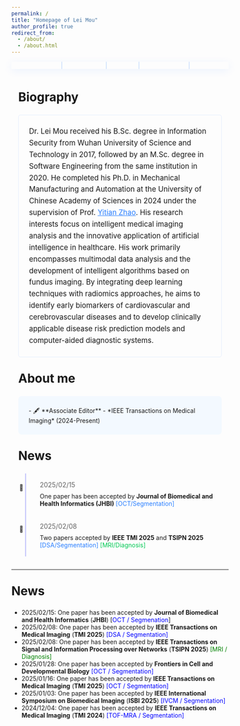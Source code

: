 ```yaml
---
permalink: /
title: "Homepage of Lei Mou"
author_profile: true
redirect_from: 
  - /about/
  - /about.html
---
```


<style>
:root {
    --gradient-start: #FF00D4;
    --gradient-end: #00FFEE;
    --accent-color: #2A7FFF;
}

/* 增强导航栏设计 */
.gradient-nav {
    background: rgba(255,255,255,0);
    box-shadow: 0 4px 20px rgba(0,103,255,0.08);
    position: sticky;
    top: 0;
    z-index: 100;
}

.gradient-nav a {
    font-family: 'Inter', system-ui, sans-serif;
    font-weight: 600;
    text-decoration: none;
    -webkit-background-clip: text;
    background-clip: text;
    color: transparent;
    border-radius: 8px;
    transition: all 0.3s cubic-bezier(0.4, 0, 0.2, 1);
}

.gradient-nav a:hover {
    transform: translateY(-2px);
    background: linear-gradient(135deg, var(--gradient-start), var(--gradient-end));
    color: white !important;
    box-shadow: 0 4px 12px rgba(0,103,255,0.15);
}

.gradient-nav a:not(:last-child)::after {
    content: "|";
    color: rgba(0,103,255,0.2);
    transform: scale(1.2);
}

/* 内容容器优化 */
.container {
    max-width: 880px;
    margin: 0 auto;
    padding: 1rem 1rem;
}

/* 标题样式增强 */
h1, h2 {
    font-family: 'Inter', system-ui, sans-serif;
    margin: 2rem 0 1.5rem;
}

/* 传记段落优化 */
.bio {
    line-height: 1.6;
    font-size: 1.05rem;
    padding: 1.5rem;
    border-radius: 5px;
    border: 1px solid rgba(0,103,255,0.1);
}

/* 新闻时间线设计 */
.news-item {
    position: relative;
    padding: 1.1rem 0 1.1rem 2rem;
    border-left: 2px solid rgba(0, 8, 247, 0.25);
    margin-left: 1rem;
}

.news-item::before {
    content: "📌";
    position: absolute;
    left: -1.1rem;
    top: 1.4rem;
    padding: 2px;
}

.news-date {
    color: #666;
    font-size: 0.95rem;
    margin-bottom: 0.5rem;
}

</style>

<div class="gradient-nav" align="center">
    <a>Medical Imaging</a>
    <a>Segmentation</a>
    <a>Diagnosis</a>
    <a>AI in Healthcare</a>
    <a>Multi-modal</a>
</div>

<div class="container">

# Biography

<p class="bio">
Dr. Lei Mou received his B.Sc. degree in Information Security from Wuhan University of Science and Technology in 2017, followed by an M.Sc. degree in Software Engineering from the same institution in 2020. He completed his Ph.D. in Mechanical Manufacturing and Automation at the University of Chinese Academy of Sciences in 2024 under the supervision of Prof. <a href="https://ytianzhao.github.io/" style="color: var(--accent-color); text-decoration: underline;">Yitian Zhao</a>. His research interests focus on intelligent medical imaging analysis and the innovative application of artificial intelligence in healthcare. His work primarily encompasses multimodal data analysis and the development of intelligent algorithms based on fundus imaging. By integrating deep learning techniques with radiomics approaches, he aims to identify early biomarkers of cardiovascular and cerebrovascular diseases and to develop clinically applicable disease risk prediction models and computer-aided diagnostic systems.
</p>

# About me

<div style="background: #f3f9ff; padding: 1.5rem; border-radius: 8px; margin: 1.5rem 0;">
- 🖋️ **Associate Editor** - *IEEE Transactions on Medical Imaging* (2024-Present)
</div>

# News

<div class="news-item">
    <div class="news-date">2025/02/15</div>
    One paper has been accepted by <strong>Journal of Biomedical and Health Informatics (JHBI)</strong> <span style="color: #2A7FFF;">[OCT/Segmentation]</span>
</div>

<div class="news-item">
    <div class="news-date">2025/02/08</div>
    Two papers accepted by <strong>IEEE TMI 2025</strong> and <strong>TSIPN 2025</strong> <span style="color: #2A7FFF;">[DSA/Segmentation]</span> <span style="color: #00C853;">[MRI/Diagnosis]</span>
</div>

<!-- 其他新闻条目保持相同结构 -->

</div>

---

# News

- 2025/02/15: One paper has been accepted by **Journal of Biomedical and Health Informatics** (**JHBI**) [<font color=blue>OCT / Segmenation</font>]
- 2025/02/08: One paper has been accepted by **IEEE Transactions on Medical Imaging** (**TMI 2025**) <font color=blue>[DSA / Segmentation]</font>
- 2025/02/08: One paper has been accepted by **IEEE Transactions on Signal and Information Processing over Networks** (**TSIPN 2025**) <font color=green>[MRI / Diagnosis]</font>
- 2025/01/28: One paper has been accepted by **Frontiers in Cell and Developmental Biology** <font color=blue>[OCT / Segmentation]</font>
- 2025/01/16: One paper has been accepted by **IEEE Transactions on Medical Imaging** (**TMI 2025**) <font color=blue>[OCT / Segmentation]</font>
- 2025/01/03: One paper has been accepted by **IEEE International Symposium on Biomedical Imaging** (**ISBI 2025**) <font color=blue>[IVCM / Segmentation]</font>
- 2024/12/04: One paper has been accepted by **IEEE Transactions on Medical Imaging** (**TMI 2024**) <font color=blue>[TOF-MRA / Segmentation]</font>
